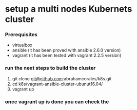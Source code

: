 # setup a multi nodes Kubernets cluster

### Prerequisites
- virtualbox
- ansible (it has been proved with ansible 2.6.0 version)
- vagrant (it has been tested with vagrant 2.2.5 version)
 
### run the next steps to build the cluster 
 1. git clone git@github.com:abrahamcorales/k8s.git
 2. cd k8s/vagrant-ansible-cluster-ubunut16.04/
 3. vagrant up
  
  
### once vagrant up is done you can check the 
